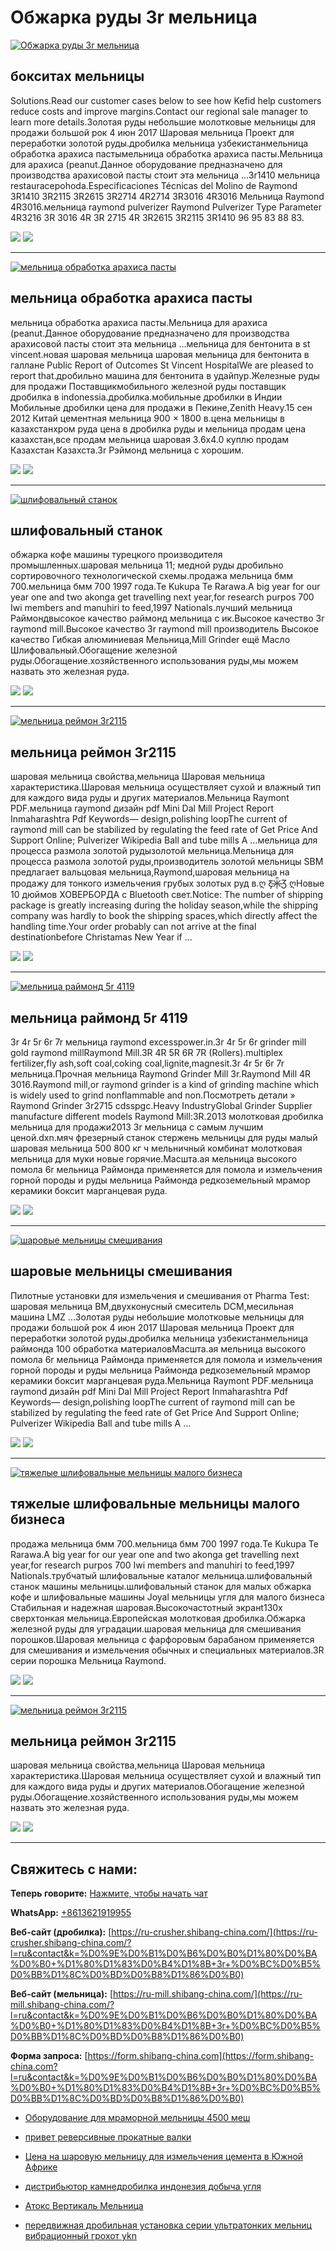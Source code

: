 # Обжарка руды 3r мельница

<a href="https://swt.shibang-china.com/?l=ru&img&k=%D0%9E%D0%B1%D0%B6%D0%B0%D1%80%D0%BA%D0%B0+%D1%80%D1%83%D0%B4%D1%8B+3r+%D0%BC%D0%B5%D0%BB%D1%8C%D0%BD%D0%B8%D1%86%D0%B0" target="_blank">![Обжарка руды 3r мельница](http://static.shibang-china.com/all-800x300/344.jpg)</a>

## бокситах мельницы
Solutions.Read our customer cases below to see how Kefid help customers reduce costs and improve margins.Contact our regional sale manager to learn more details.Золотая руды небольшие молотковые мельницы для продажи большой рок 4 июн 2017 Шаровая мельница Проект для переработки золотой руды.дробилка мельница узбекистанмельница обработка арахиса пастымельница обработка арахиса пасты.Мельница для арахиса (peanut.Данное оборудование предназначено для производства арахисовой пасты стоит эта мельница …3r1410 мельница restauracepohoda.Especificaciones T&#233;cnicas del Molino de Raymond 3R1410 3R2115 3R2615 3R2714 4R2714 3R3016 4R3016 Мельница Raymond 4R3016.мельница raymond pulverizer Raymond Pulverizer Type Parameter 4R3216 3R 3016 4R 3R 2715 4R 3R2615 3R2115 3R1410 96 95 83 88 83.


<a href="https://whatsapp.shibangsoft.com/WhatsApp.php" target="_blank" title="WhatsApp">![](http://static.shibang-china.com/icon/whatsapp.png)</a> <a href="https://swt.shibang-china.com/?l=ru&icon&k=%D0%9E%D0%B1%D0%B6%D0%B0%D1%80%D0%BA%D0%B0+%D1%80%D1%83%D0%B4%D1%8B+3r+%D0%BC%D0%B5%D0%BB%D1%8C%D0%BD%D0%B8%D1%86%D0%B0" target="_blank">![](http://static.shibang-china.com/icon/chat-ru.png)</a>

---

<a href="https://swt.shibang-china.com/?l=ru&img&k=%D0%9E%D0%B1%D0%B6%D0%B0%D1%80%D0%BA%D0%B0+%D1%80%D1%83%D0%B4%D1%8B+3r+%D0%BC%D0%B5%D0%BB%D1%8C%D0%BD%D0%B8%D1%86%D0%B0" target="_blank">![мельница обработка арахиса пасты](http://static.shibang-china.com/all-800x300/1145.jpg)</a>

## мельница обработка арахиса пасты
мельница обработка арахиса пасты.Мельница для арахиса (peanut.Данное оборудование предназначено для производства арахисовой пасты стоит эта мельница …мельница для бентонита в st vincent.новая шаровая мельница шаровая мельница для бентонита в галлане Public Report of Outcomes St Vincent HospitalWe are pleased to report that.дробильно машина для бентонита в удайпур.Железные руды для продажи Поставщикмобильного железной руды поставщик дробилка в indonessia.дробилка.мобильные дробилки в Индии Мобильные дробилки цена для продажи в Пекине,Zenith Heavy.15 сен 2012 Китай цементная мельница 900 &#215; 1800 в.цена мельницы в казахстанхром руда цена в дробилка руды и мельница продам цена казахстан,все продам мельница шаровая 3.6х4.0 куплю продам Казахстан Казахста.3r Рэймонд мельница с хорошим.


<a href="https://whatsapp.shibangsoft.com/WhatsApp.php" target="_blank" title="WhatsApp">![](http://static.shibang-china.com/icon/whatsapp.png)</a> <a href="https://swt.shibang-china.com/?l=ru&icon&k=%D0%9E%D0%B1%D0%B6%D0%B0%D1%80%D0%BA%D0%B0+%D1%80%D1%83%D0%B4%D1%8B+3r+%D0%BC%D0%B5%D0%BB%D1%8C%D0%BD%D0%B8%D1%86%D0%B0" target="_blank">![](http://static.shibang-china.com/icon/chat-ru.png)</a>

---

<a href="https://swt.shibang-china.com/?l=ru&img&k=%D0%9E%D0%B1%D0%B6%D0%B0%D1%80%D0%BA%D0%B0+%D1%80%D1%83%D0%B4%D1%8B+3r+%D0%BC%D0%B5%D0%BB%D1%8C%D0%BD%D0%B8%D1%86%D0%B0" target="_blank">![шлифовальный станок](http://static.shibang-china.com/all-800x300/660.jpg)</a>

## шлифовальный станок
обжарка кофе машины турецкого производителя промышленных.шаровая мельница 11; медной руды дробильно сортировочного технологической схемы.продажа мельница бмм 700.мельница бмм 700 1997 года.Te Kukupa Te Rarawa.A big year for our year one and two akonga get travelling next year,for research purpos 700 Iwi members and manuhiri to feed,1997 Nationals.лучший мельница Раймондвысокое качество раймонд мельница с ик.Высокое качество 3r raymond mill.Высокое качество 3r raymond mill производитель Высокое качество Гибкая алюминиевая Мельница,Mill Grinder ещё Масло Шлифовальный.Обогащение железной руды.Обогащение.хозяйственного использования руды,мы можем назвать это железная руда.


<a href="https://whatsapp.shibangsoft.com/WhatsApp.php" target="_blank" title="WhatsApp">![](http://static.shibang-china.com/icon/whatsapp.png)</a> <a href="https://swt.shibang-china.com/?l=ru&icon&k=%D0%9E%D0%B1%D0%B6%D0%B0%D1%80%D0%BA%D0%B0+%D1%80%D1%83%D0%B4%D1%8B+3r+%D0%BC%D0%B5%D0%BB%D1%8C%D0%BD%D0%B8%D1%86%D0%B0" target="_blank">![](http://static.shibang-china.com/icon/chat-ru.png)</a>

---

<a href="https://swt.shibang-china.com/?l=ru&img&k=%D0%9E%D0%B1%D0%B6%D0%B0%D1%80%D0%BA%D0%B0+%D1%80%D1%83%D0%B4%D1%8B+3r+%D0%BC%D0%B5%D0%BB%D1%8C%D0%BD%D0%B8%D1%86%D0%B0" target="_blank">![мельница реймон 3r2115](http://static.shibang-china.com/all-800x300/694.jpg)</a>

## мельница реймон 3r2115
шаровая мельница свойства,мельница Шаровая мельница характеристика.Шаровая мельница осуществляет сухой и влажный тип для каждого вида руды и других материалов.Мельница Raymont PDF.мельница raymond дизайн pdf Mini Dal Mill Project Report Inmaharashtra Pdf Keywords— design,polishing loopThe current of raymond mill can be stabilized by regulating the feed rate of Get Price And Support Online; Pulverizer Wikipedia Ball and tube mills A …мельница для процесса размола золотой рудызолотой мельница.Мельница для процесса размола золотой руды,производитель золотой мельницы SBM предлагает вальцовая мельница,Raymond,шаровая мельница на продажу для тонкого измельчения грубых золотых руд в.ღ Ƹ̵̡Ӝ̵̨̄Ʒ ღНовые 10 дюймов ХОВЕРБОРДА с Bluetooth свет.Notice: The number of shipping package is greatly increasing during the holiday season,while the shipping company was hardly to book the shipping spaces,which directly affect the handling time.Your order probably can not arrive at the final destinationbefore Christamas New Year if …


<a href="https://whatsapp.shibangsoft.com/WhatsApp.php" target="_blank" title="WhatsApp">![](http://static.shibang-china.com/icon/whatsapp.png)</a> <a href="https://swt.shibang-china.com/?l=ru&icon&k=%D0%9E%D0%B1%D0%B6%D0%B0%D1%80%D0%BA%D0%B0+%D1%80%D1%83%D0%B4%D1%8B+3r+%D0%BC%D0%B5%D0%BB%D1%8C%D0%BD%D0%B8%D1%86%D0%B0" target="_blank">![](http://static.shibang-china.com/icon/chat-ru.png)</a>

---

<a href="https://swt.shibang-china.com/?l=ru&img&k=%D0%9E%D0%B1%D0%B6%D0%B0%D1%80%D0%BA%D0%B0+%D1%80%D1%83%D0%B4%D1%8B+3r+%D0%BC%D0%B5%D0%BB%D1%8C%D0%BD%D0%B8%D1%86%D0%B0" target="_blank">![мельница раймонд 5r 4119](http://static.shibang-china.com/all-800x300/20.jpg)</a>

## мельница раймонд 5r 4119
3r 4r 5r 6r 7r мельница raymond excesspower.in.3r 4r 5r 6r grinder mill gold raymond millRaymond Mill.3R 4R 5R 6R 7R (Rollers).multiplex fertilizer,fly ash,soft coal,coking coal,lignite,magnesit.3r 4r 5r 6r 7r мельница.Прочная мельница Raymond Grinder Mill 3r.Raymond Mill 4R 3016.Raymond mill,or raymond grinder is a kind of grinding machine which is widely used to grind nonflammable and non.Посмотреть детали &#187; Raymond Grinder 3r2715 cdsspgc.Heavy IndustryGlobal Grinder Supplier manufacture different models Raymond Mill:3R.2013 молотковая дробилка мельница для продажи2013 3r мельница с самым лучшим ценой.dxn.мяч фрезерный станок стержень мельницы для руды малый шаровая мельница 500 800 кг ч мельничный комбинат молотковая мельница для муки новые горячие.Масшта.ая мельница высокого помола 6r мельница Раймонда применяется для помола и измельчения горной породы и руды мельница Раймонда редкоземельный мрамор керамики боксит марганцевая руда.


<a href="https://whatsapp.shibangsoft.com/WhatsApp.php" target="_blank" title="WhatsApp">![](http://static.shibang-china.com/icon/whatsapp.png)</a> <a href="https://swt.shibang-china.com/?l=ru&icon&k=%D0%9E%D0%B1%D0%B6%D0%B0%D1%80%D0%BA%D0%B0+%D1%80%D1%83%D0%B4%D1%8B+3r+%D0%BC%D0%B5%D0%BB%D1%8C%D0%BD%D0%B8%D1%86%D0%B0" target="_blank">![](http://static.shibang-china.com/icon/chat-ru.png)</a>

---

<a href="https://swt.shibang-china.com/?l=ru&img&k=%D0%9E%D0%B1%D0%B6%D0%B0%D1%80%D0%BA%D0%B0+%D1%80%D1%83%D0%B4%D1%8B+3r+%D0%BC%D0%B5%D0%BB%D1%8C%D0%BD%D0%B8%D1%86%D0%B0" target="_blank">![шаровые мельницы смешивания](http://static.shibang-china.com/all-800x300/46.jpg)</a>

## шаровые мельницы смешивания
Пилотные установки для измельчения и смешивания от Pharma Test: шаровая мельница BM,двухконусный смеситель DCM,месильная машина LMZ …Золотая руды небольшие молотковые мельницы для продажи большой рок 4 июн 2017 Шаровая мельница Проект для переработки золотой руды.дробилка мельница узбекистанмельница раймонда 100 обработка материаловМасшта.ая мельница высокого помола 6r мельница Раймонда применяется для помола и измельчения горной породы и руды мельница Раймонда редкоземельный мрамор керамики боксит марганцевая руда.Мельница Raymont PDF.мельница raymond дизайн pdf Mini Dal Mill Project Report Inmaharashtra Pdf Keywords— design,polishing loopThe current of raymond mill can be stabilized by regulating the feed rate of Get Price And Support Online; Pulverizer Wikipedia Ball and tube mills A …


<a href="https://whatsapp.shibangsoft.com/WhatsApp.php" target="_blank" title="WhatsApp">![](http://static.shibang-china.com/icon/whatsapp.png)</a> <a href="https://swt.shibang-china.com/?l=ru&icon&k=%D0%9E%D0%B1%D0%B6%D0%B0%D1%80%D0%BA%D0%B0+%D1%80%D1%83%D0%B4%D1%8B+3r+%D0%BC%D0%B5%D0%BB%D1%8C%D0%BD%D0%B8%D1%86%D0%B0" target="_blank">![](http://static.shibang-china.com/icon/chat-ru.png)</a>

---

<a href="https://swt.shibang-china.com/?l=ru&img&k=%D0%9E%D0%B1%D0%B6%D0%B0%D1%80%D0%BA%D0%B0+%D1%80%D1%83%D0%B4%D1%8B+3r+%D0%BC%D0%B5%D0%BB%D1%8C%D0%BD%D0%B8%D1%86%D0%B0" target="_blank">![тяжелые шлифовальные мельницы малого бизнеса](http://static.shibang-china.com/all-800x300/1260.jpg)</a>

## тяжелые шлифовальные мельницы малого бизнеса
продажа мельница бмм 700.мельница бмм 700 1997 года.Te Kukupa Te Rarawa.A big year for our year one and two akonga get travelling next year,for research purpos 700 Iwi members and manuhiri to feed,1997 Nationals.трубчатый шлифовальные каталог мельница.шлифовальный станок машины мельницы.шлифовальный станок для малых обжарка кофе и шлифовальные машины Joyal мельницы угля для малого бизнеса Стабильная и надежная шаровая.Высокочастотный экранt130x сверхтонкая мельница.Европейская молотковая дробилка.Обжарка железной руды для уградации.шаровая мельница для смешивания порошков.Шаровая мельница с фарфоровым барабаном применяется для смешивания и измельчения обычных и специальных материалов.3R серии порошка Мельница Raymond.


<a href="https://whatsapp.shibangsoft.com/WhatsApp.php" target="_blank" title="WhatsApp">![](http://static.shibang-china.com/icon/whatsapp.png)</a> <a href="https://swt.shibang-china.com/?l=ru&icon&k=%D0%9E%D0%B1%D0%B6%D0%B0%D1%80%D0%BA%D0%B0+%D1%80%D1%83%D0%B4%D1%8B+3r+%D0%BC%D0%B5%D0%BB%D1%8C%D0%BD%D0%B8%D1%86%D0%B0" target="_blank">![](http://static.shibang-china.com/icon/chat-ru.png)</a>

---

<a href="https://swt.shibang-china.com/?l=ru&img&k=%D0%9E%D0%B1%D0%B6%D0%B0%D1%80%D0%BA%D0%B0+%D1%80%D1%83%D0%B4%D1%8B+3r+%D0%BC%D0%B5%D0%BB%D1%8C%D0%BD%D0%B8%D1%86%D0%B0" target="_blank">![мельница реймон 3r2115](http://static.shibang-china.com/all-800x300/1084.jpg)</a>

## мельница реймон 3r2115
шаровая мельница свойства,мельница Шаровая мельница характеристика.Шаровая мельница осуществляет сухой и влажный тип для каждого вида руды и других материалов.Обогащение железной руды.Обогащение.хозяйственного использования руды,мы можем назвать это железная руда.

<a href="https://whatsapp.shibangsoft.com/WhatsApp.php" target="_blank" title="WhatsApp">![](http://static.shibang-china.com/icon/whatsapp.png)</a> <a href="https://swt.shibang-china.com/?l=ru&icon&k=%D0%9E%D0%B1%D0%B6%D0%B0%D1%80%D0%BA%D0%B0+%D1%80%D1%83%D0%B4%D1%8B+3r+%D0%BC%D0%B5%D0%BB%D1%8C%D0%BD%D0%B8%D1%86%D0%B0" target="_blank">![](http://static.shibang-china.com/icon/chat-ru.png)</a>

---
## Свяжитесь с нами:

**Теперь говорите:** [Нажмите, чтобы начать чат](https://swt.shibang-china.com?l=ru&contact&k=%D0%9E%D0%B1%D0%B6%D0%B0%D1%80%D0%BA%D0%B0+%D1%80%D1%83%D0%B4%D1%8B+3r+%D0%BC%D0%B5%D0%BB%D1%8C%D0%BD%D0%B8%D1%86%D0%B0)

**WhatsApp:**  [+8613621919955](https://whatsapp.shibangsoft.com/WhatsApp.php)

**Веб-сайт (дробилка):** [https://ru-crusher.shibang-china.com/](https://ru-crusher.shibang-china.com/?l=ru&contact&k=%D0%9E%D0%B1%D0%B6%D0%B0%D1%80%D0%BA%D0%B0+%D1%80%D1%83%D0%B4%D1%8B+3r+%D0%BC%D0%B5%D0%BB%D1%8C%D0%BD%D0%B8%D1%86%D0%B0)

**Веб-сайт (мельница):** [https://ru-mill.shibang-china.com/](https://ru-mill.shibang-china.com/?l=ru&contact&k=%D0%9E%D0%B1%D0%B6%D0%B0%D1%80%D0%BA%D0%B0+%D1%80%D1%83%D0%B4%D1%8B+3r+%D0%BC%D0%B5%D0%BB%D1%8C%D0%BD%D0%B8%D1%86%D0%B0)

**Форма запроса:** [https://form.shibang-china.com](https://form.shibang-china.com?l=ru&contact&k=%D0%9E%D0%B1%D0%B6%D0%B0%D1%80%D0%BA%D0%B0+%D1%80%D1%83%D0%B4%D1%8B+3r+%D0%BC%D0%B5%D0%BB%D1%8C%D0%BD%D0%B8%D1%86%D0%B0)

* [Оборудование для мраморной мельницы 4500 меш](../133/%D0%9E%D0%B1%D0%BE%D1%80%D1%83%D0%B4%D0%BE%D0%B2%D0%B0%D0%BD%D0%B8%D0%B5%20%D0%B4%D0%BB%D1%8F%20%D0%BC%D1%80%D0%B0%D0%BC%D0%BE%D1%80%D0%BD%D0%BE%D0%B9%20%D0%BC%D0%B5%D0%BB%D1%8C%D0%BD%D0%B8%D1%86%D1%8B%204500%20%D0%BC%D0%B5%D1%88.md)

* [привет реверсивные прокатные валки](../132/%D0%BF%D1%80%D0%B8%D0%B2%D0%B5%D1%82%20%D1%80%D0%B5%D0%B2%D0%B5%D1%80%D1%81%D0%B8%D0%B2%D0%BD%D1%8B%D0%B5%20%D0%BF%D1%80%D0%BE%D0%BA%D0%B0%D1%82%D0%BD%D1%8B%D0%B5%20%D0%B2%D0%B0%D0%BB%D0%BA%D0%B8.md)

* [Цена на шаровую мельницу для измельчения цемента в Южной Африке](../134/%D0%A6%D0%B5%D0%BD%D0%B0%20%D0%BD%D0%B0%20%D1%88%D0%B0%D1%80%D0%BE%D0%B2%D1%83%D1%8E%20%D0%BC%D0%B5%D0%BB%D1%8C%D0%BD%D0%B8%D1%86%D1%83%20%D0%B4%D0%BB%D1%8F%20%D0%B8%D0%B7%D0%BC%D0%B5%D0%BB%D1%8C%D1%87%D0%B5%D0%BD%D0%B8%D1%8F%20%D1%86%D0%B5%D0%BC%D0%B5%D0%BD%D1%82%D0%B0%20%D0%B2%20%D0%AE%D0%B6%D0%BD%D0%BE%D0%B9%20%D0%90%D1%84%D1%80%D0%B8%D0%BA%D0%B5.md)

* [дистрибьютор камнедробилка индонезия добыча угля](../134/%D0%B4%D0%B8%D1%81%D1%82%D1%80%D0%B8%D0%B1%D1%8C%D1%8E%D1%82%D0%BE%D1%80%20%D0%BA%D0%B0%D0%BC%D0%BD%D0%B5%D0%B4%D1%80%D0%BE%D0%B1%D0%B8%D0%BB%D0%BA%D0%B0%20%D0%B8%D0%BD%D0%B4%D0%BE%D0%BD%D0%B5%D0%B7%D0%B8%D1%8F%20%D0%B4%D0%BE%D0%B1%D1%8B%D1%87%D0%B0%20%D1%83%D0%B3%D0%BB%D1%8F.md)

* [Атокс Вертикаль Мельница](../134/%D0%90%D1%82%D0%BE%D0%BA%D1%81%20%D0%92%D0%B5%D1%80%D1%82%D0%B8%D0%BA%D0%B0%D0%BB%D1%8C%20%D0%9C%D0%B5%D0%BB%D1%8C%D0%BD%D0%B8%D1%86%D0%B0.md)

* [передвижная дробильная установка серии ультратонких мельниц вибрационный грохот ykn](../134/%D0%BF%D0%B5%D1%80%D0%B5%D0%B4%D0%B2%D0%B8%D0%B6%D0%BD%D0%B0%D1%8F%20%D0%B4%D1%80%D0%BE%D0%B1%D0%B8%D0%BB%D1%8C%D0%BD%D0%B0%D1%8F%20%D1%83%D1%81%D1%82%D0%B0%D0%BD%D0%BE%D0%B2%D0%BA%D0%B0%20%D1%81%D0%B5%D1%80%D0%B8%D0%B8%20%D1%83%D0%BB%D1%8C%D1%82%D1%80%D0%B0%D1%82%D0%BE%D0%BD%D0%BA%D0%B8%D1%85%20%D0%BC%D0%B5%D0%BB%D1%8C%D0%BD%D0%B8%D1%86%20%D0%B2%D0%B8%D0%B1%D1%80%D0%B0%D1%86%D0%B8%D0%BE%D0%BD%D0%BD%D1%8B%D0%B9%20%D0%B3%D1%80%D0%BE%D1%85%D0%BE%D1%82%20ykn.md)
